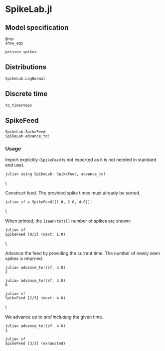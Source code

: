 # SpikeLab.jl

## Model specification
```
@eqs
show_eqs
```

```@docs
poisson_spikes
```

## Distributions
```@docs
SpikeLab.LogNormal
```

## Discrete time
```@docs
to_timesteps
```

## SpikeFeed

```@docs
SpikeLab.SpikeFeed
SpikeLab.advance_to!
```

### Usage

Import explicitly (`SpikeFeed` is not exported
as it is not needed in standard end use).
```jldoctest sf
julia> using SpikeLab: SpikeFeed, advance_to!
```
\

Construct feed. The provided spike times must already be sorted.
```jldoctest sf
julia> sf = SpikeFeed([1.0, 2.0, 4.0]);
```
\

When printed, the `[seen/total]` number of spikes are shown:
```jldoctest sf
julia> sf
SpikeFeed [0/3] (next: 1.0)
```
\

Advance the feed by providing the current time.
The number of newly seen spikes is returned.
```jldoctest sf
julia> advance_to!(sf, 3.0)
2

julia> advance_to!(sf, 3.0)
0

julia> sf
SpikeFeed [2/3] (next: 4.0)
```
\

We advance up to *and including* the given time.
```jldoctest sf
julia> advance_to!(sf, 4.0)
1

julia> sf
SpikeFeed [3/3] (exhausted)
```
